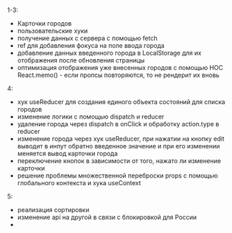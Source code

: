 1-3:
- Карточки городов
- пользовательские хуки
- получение данных с сервера с помощью fetch
- ref для добавления фокуса на поле ввода города
- добавление данных введенного города в LocalStorage для их отображения после обновления страницы
- оптимизация отображения уже внесенных городов с помощью HOC React.memo() - если пропсы повторяются, то не рендерит их вновь

4:
- хук useReducer для создания единого объекта состояний для списка городов
- изменение логики с помощью dispatch и reducer
- удаление города через dispatch в onClick и обработку action.type в reducer
- изменение города через хук useReducer, при нажатии на кнопку edit выводит в инпут обратно введенное значение и при его изменении меняется вывод карточки города
- переключение кнопок в зависимости от того, нажато ли изменение карточки
- решение проблемы множественной переброски props с помощью глобального контекста и хука useContext

5:
- реализация сортировки
- изменение api на другой в связи с блокировкой для России
- 

